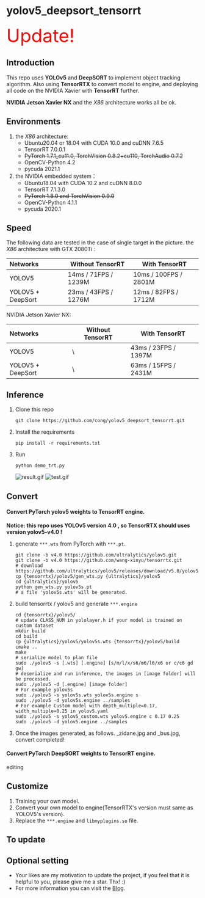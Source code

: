 # yolov5_deepsort_tensorrt
<font color=red size=10>Update!</font>
## Introduction

This repo uses **YOLOv5** and **DeepSORT** to implement object tracking algorithm. Also using **TensorRTX** to convert model to engine, and deploying all code on the NVIDIA Xavier with **TensorRT** further.

**NVIDIA Jetson Xavier NX**  and the *X86* architecture works all be ok. 


## Environments

1. the *X86* architecture: 
   - Ubuntu20.04 or 18.04 with CUDA 10.0 and cuDNN 7.6.5
   - TensorRT 7.0.0.1
   - ~~PyTorch 1.7.1_cu11.0, TorchVision 0.8.2+cu110, TorchAudio 0.7.2~~
   - OpenCV-Python 4.2
   - pycuda 2021.1
2. the NVIDIA embedded  system：
   - Ubuntu18.04 with CUDA 10.2 and cuDNN 8.0.0
   - TensorRT 7.1.3.0
   - ~~PyTorch 1.8.0 and TorchVision 0.9.0~~
   - OpenCV-Python 4.1.1
   - pycuda 2020.1

## Speed

The following data are tested in the case of single target in the picture.
the *X86* architecture with GTX 2080Ti :

| Networks          | Without TensorRT      | With TensorRT          |
| :---------------- | --------------------- | ---------------------- |
| YOLOV5            | 14ms / 71FPS / 1239M  | 10ms /  100FPS / 2801M |
| YOLOV5 + DeepSort | 23ms / 43FPS /  1276M | 12ms / 82FPS / 1712M   |

NVIDIA Jetson Xavier NX:

| Networks          | Without TensorRT | With TensorRT          |
| :---------------- | ---------------- | ---------------------- |
| YOLOV5            | \                | 43ms /  23FPS / 1397M  |
| YOLOV5 + DeepSort | \                | 63ms / 15FPS / 2431M   |

## Inference

1. Clone this repo

   ```shell
   git clone https://github.com/cong/yolov5_deepsort_tensorrt.git
   ```

2. Install the requirements

   ```shell
   pip install -r requirements.txt
   ```
   
3. Run

   ```
   python demo_trt.py
   ```
   ![result.gif](https://pic3.zhimg.com/80/v2-bdb2b85774b43ec6abe1973defb95533_720w.gif)
   ![test.gif](https://pic1.zhimg.com/80/v2-d7975d2f02d2cc3bf9baf40acbe43a2a_720w.gif)

## Convert

#### Convert PyTorch yolov5 weights to TensorRT engine.

**Notice: this repo uses YOLOv5 version 4.0 , so TensorRTX should uses version yolov5-v4.0 !**

1. generate `***.wts` from PyTorch with `***.pt`.

   ```shell
   git clone -b v4.0 https://github.com/ultralytics/yolov5.git
   git clone -b v4.0 https://github.com/wang-xinyu/tensorrtx.git
   # download https://github.com/ultralytics/yolov5/releases/download/v5.0/yolov5s.pt
   cp {tensorrtx}/yolov5/gen_wts.py {ultralytics}/yolov5
   cd {ultralytics}/yolov5
   python gen_wts.py yolov5s.pt
   # a file 'yolov5s.wts' will be generated.
   ```

2. build tensorrtx / yolov5 and generate `***.engine`

   ```shell
   cd {tensorrtx}/yolov5/
   # update CLASS_NUM in yololayer.h if your model is trained on custom dataset
   mkdir build
   cd build
   cp {ultralytics}/yolov5/yolov5s.wts {tensorrtx}/yolov5/build
   cmake ..
   make
   # serialize model to plan file
   sudo ./yolov5 -s [.wts] [.engine] [s/m/l/x/s6/m6/l6/x6 or c/c6 gd gw]
   # deserialize and run inference, the images in [image folder] will be processed.
   sudo ./yolov5 -d [.engine] [image folder]
   # For example yolov5s
   sudo ./yolov5 -s yolov5s.wts yolov5s.engine s
   sudo ./yolov5 -d yolov5s.engine ../samples
   # For example Custom model with depth_multiple=0.17, width_multiple=0.25 in yolov5.yaml
   sudo ./yolov5 -s yolov5_custom.wts yolov5.engine c 0.17 0.25
   sudo ./yolov5 -d yolov5.engine ../samples
   ```


3. Once the images generated, as follows. _zidane.jpg and _bus.jpg, convert completed!
#### Convert PyTorch DeepSORT weights to TensorRT engine.
editing

## Customize

1. Training your own model.
2. Convert your own model to engine(TensorRTX's version must same as YOLOV5's version).
3. Replace the `***.engine` and `libmyplugins.so` file.

## To update


## Optional setting

- Your likes are my motivation to update the project, if you feel that it is helpful to you, please give me a star. Thx!  :)
- For more information you can visit the [Blog](http://wangcong.net).
